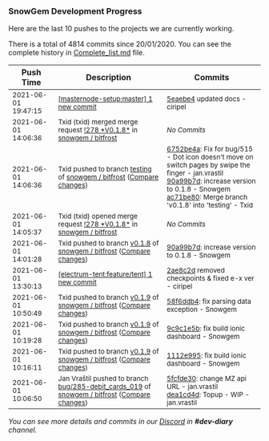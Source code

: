 
### SnowGem Development Progress

Here are the last 10 pushes to the projects we are currently working.

There is a total of 4814 commits since 20/01/2020. You can see the complete history in
 [Complete_list.md](Complete_list.md) file.

| Push Time | Description | Commits |
| --- | --- | --- |
| <sub>2021-06-01 19:47:15</sub> | <sub>[[masternode-setup:master] 1 new commit](https://github.com/TENTOfficial/masternode-setup/commit/5eaebe4467991f41931eb4578513403bab52b7f4)</sub> | <sub>[5eaebe4](https://github.com/TENTOfficial/masternode-setup/commit/5eaebe4467991f41931eb4578513403bab52b7f4) updated docs - ciripel</sub> |
| <sub>2021-06-01 14:06:36</sub> | <sub>Txid (txid) merged merge request [\!278 \*V0\.1\.8\*](https://gitlab.com/snowgem/bitfrost/-/merge_requests/278) in [snowgem / bitfrost](https://gitlab.com/snowgem/bitfrost)</sub> | <sub>_No Commits_</sub> |
| <sub>2021-06-01 14:06:36</sub> | <sub>Txid pushed to branch [testing](https://gitlab.com/snowgem/bitfrost/commits/testing) of [snowgem / bitfrost](https://gitlab.com/snowgem/bitfrost) ([Compare changes](https://gitlab.com/snowgem/bitfrost/compare/76941243e94b3184d226461074c706886706d892...ac71be80e111b1228a662ec861172152a296bcc0))</sub> | <sub>[6752be4a](https://gitlab.com/snowgem/bitfrost/-/commit/6752be4abe98b3a936450e5f97ccf574af4c24cf): Fix for bug/515 - Dot icon doesn't move on switch pages by swipe the finger - jan.vrastil<br>[90a99b7d](https://gitlab.com/snowgem/bitfrost/-/commit/90a99b7dd8db9403b727c922fbbb31c63991119f): increase version to 0.1.8 - Snowgem<br>[ac71be80](https://gitlab.com/snowgem/bitfrost/-/commit/ac71be80e111b1228a662ec861172152a296bcc0): Merge branch 'v0.1.8' into 'testing' - Txid</sub> |
| <sub>2021-06-01 14:05:37</sub> | <sub>Txid (txid) opened merge request [\!278 \*V0\.1\.8\*](https://gitlab.com/snowgem/bitfrost/-/merge_requests/278) in [snowgem / bitfrost](https://gitlab.com/snowgem/bitfrost)</sub> | <sub>_No Commits_</sub> |
| <sub>2021-06-01 14:01:28</sub> | <sub>Txid pushed to branch [v0\.1\.8](https://gitlab.com/snowgem/bitfrost/commits/v0.1.8) of [snowgem / bitfrost](https://gitlab.com/snowgem/bitfrost) ([Compare changes](https://gitlab.com/snowgem/bitfrost/compare/6752be4abe98b3a936450e5f97ccf574af4c24cf...90a99b7dd8db9403b727c922fbbb31c63991119f))</sub> | <sub>[90a99b7d](https://gitlab.com/snowgem/bitfrost/-/commit/90a99b7dd8db9403b727c922fbbb31c63991119f): increase version to 0.1.8 - Snowgem</sub> |
| <sub>2021-06-01 13:30:13</sub> | <sub>[[electrum-tent:feature/tent] 1 new commit](https://github.com/ciripel/electrum-tent/commit/2ae8c2dc5dc9b8164a3d3782d7c2faebf4721436)</sub> | <sub>[2ae8c2d](https://github.com/ciripel/electrum-tent/commit/2ae8c2dc5dc9b8164a3d3782d7c2faebf4721436) removed checkpoints & fixed e-x ver - ciripel</sub> |
| <sub>2021-06-01 10:50:49</sub> | <sub>Txid pushed to branch [v0\.1\.9](https://gitlab.com/snowgem/bitfrost/commits/v0.1.9) of [snowgem / bitfrost](https://gitlab.com/snowgem/bitfrost) ([Compare changes](https://gitlab.com/snowgem/bitfrost/compare/9c9c1e5b90a36625ca8d4f0ded4d4143b1c8e9f2...58f6ddb46740c22e9328cb57bafa7904dff04df6))</sub> | <sub>[58f6ddb4](https://gitlab.com/snowgem/bitfrost/-/commit/58f6ddb46740c22e9328cb57bafa7904dff04df6): fix parsing data exception - Snowgem</sub> |
| <sub>2021-06-01 10:19:28</sub> | <sub>Txid pushed to branch [v0\.1\.9](https://gitlab.com/snowgem/bitfrost/commits/v0.1.9) of [snowgem / bitfrost](https://gitlab.com/snowgem/bitfrost) ([Compare changes](https://gitlab.com/snowgem/bitfrost/compare/1112e9954ebfc09aeed86be4162b6bb3596952ab...9c9c1e5b90a36625ca8d4f0ded4d4143b1c8e9f2))</sub> | <sub>[9c9c1e5b](https://gitlab.com/snowgem/bitfrost/-/commit/9c9c1e5b90a36625ca8d4f0ded4d4143b1c8e9f2): fix build ionic dashboard - Snowgem</sub> |
| <sub>2021-06-01 10:16:11</sub> | <sub>Txid pushed to branch [v0\.1\.9](https://gitlab.com/snowgem/bitfrost/commits/v0.1.9) of [snowgem / bitfrost](https://gitlab.com/snowgem/bitfrost) ([Compare changes](https://gitlab.com/snowgem/bitfrost/compare/015ee50bc7722bea5aa6e4a813d14542bbd0ddfb...1112e9954ebfc09aeed86be4162b6bb3596952ab))</sub> | <sub>[1112e995](https://gitlab.com/snowgem/bitfrost/-/commit/1112e9954ebfc09aeed86be4162b6bb3596952ab): fix build ionic dashboard - Snowgem</sub> |
| <sub>2021-06-01 10:06:50</sub> | <sub>Jan Vraštil pushed to branch [bug/285\-debit\_cards\_019](https://gitlab.com/snowgem/bitfrost/commits/bug/285-debit_cards_019) of [snowgem / bitfrost](https://gitlab.com/snowgem/bitfrost) ([Compare changes](https://gitlab.com/snowgem/bitfrost/compare/4fb357c770da5cfd16dd44f54848541e09c2362d...dea1cd4d25d948a9f8005eb5f37bfc915b81f215))</sub> | <sub>[5fcfde30](https://gitlab.com/snowgem/bitfrost/-/commit/5fcfde30c591ad7e9f7f158cded65036eaead9e1): change MZ api URL - jan.vrastil<br>[dea1cd4d](https://gitlab.com/snowgem/bitfrost/-/commit/dea1cd4d25d948a9f8005eb5f37bfc915b81f215): Topup - WIP - jan.vrastil</sub> |

_You can see more details and commits in our [Discord](https://discord.gg/zumGnbg) in **#dev-diary** channel._
